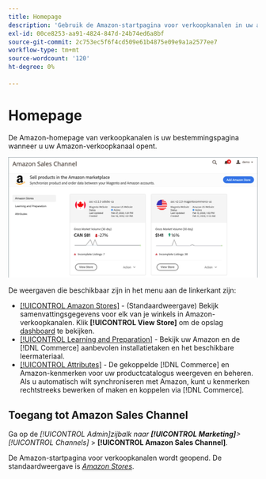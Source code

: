 ```yaml
---
title: Homepage
description: 'Gebruik de Amazon-startpagina voor verkoopkanalen in uw aanbiedingen en activiteiten. [!DNL Commerce] Admin to access your [!DNL Amazon Marketplace] '
exl-id: 00ce8253-aa91-4824-847d-24b74ed6a8bf
source-git-commit: 2c753ec5f6f4cd509e61b4875e09e9a1a2577ee7
workflow-type: tm+mt
source-wordcount: '120'
ht-degree: 0%

---
```


# Homepage

De Amazon-homepage van verkoopkanalen is uw bestemmingspagina wanneer u uw Amazon-verkoopkanaal opent.

![Homepage van Amazon-verkoopkanalen](assets/amazon-sales-channel-home-tabs.png)

De weergaven die beschikbaar zijn in het menu aan de linkerkant zijn:

- [[!UICONTROL Amazon Stores]](./managing-stores.md) - (Standaardweergave) Bekijk samenvattingsgegevens voor elk van je winkels in Amazon-verkoopkanalen. Klik **[!UICONTROL View Store]** om de opslag [dashboard](./amazon-store-dashboard.md) te bekijken.
- [[!UICONTROL Learning and Preparation]](./learning-preparation.md) - Bekijk uw Amazon en de  [!DNL Commerce] aanbevolen installatietaken en het beschikbare leermateriaal.
- [[!UICONTROL Attributes]](./managing-attributes.md) - De gekoppelde  [!DNL Commerce] en Amazon-kenmerken voor uw productcatalogus weergeven en beheren. Als u automatisch wilt synchroniseren met Amazon, kunt u kenmerken rechtstreeks bewerken of maken en koppelen via [!DNL Commerce].

## Toegang tot Amazon Sales Channel

Ga op de _[!UICONTROL Admin]_zijbalk naar **[!UICONTROL Marketing]**>_[!UICONTROL Channels]_ > **[!UICONTROL Amazon Sales Channel]**.

De Amazon-startpagina voor verkoopkanalen wordt geopend. De standaardweergave is [_Amazon Stores_](./managing-stores.md).
